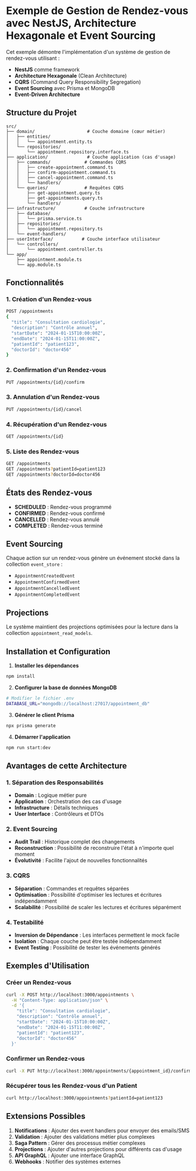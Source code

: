 # Exemple de Gestion de Rendez-vous avec NestJS, Architecture Hexagonale et Event Sourcing

Cet exemple démontre l'implémentation d'un système de gestion de rendez-vous utilisant :

- **NestJS** comme framework
- **Architecture Hexagonale** (Clean Architecture)
- **CQRS** (Command Query Responsibility Segregation)
- **Event Sourcing** avec Prisma et MongoDB
- **Event-Driven Architecture**

## Structure du Projet

```
src/
├── domain/                    # Couche domaine (cœur métier)
│   ├── entities/
│   │   └── appointment.entity.ts
│   └── repositories/
│       └── appointment.repository.interface.ts
├── application/               # Couche application (cas d'usage)
│   ├── commands/             # Commandes CQRS
│   │   ├── create-appointment.command.ts
│   │   ├── confirm-appointment.command.ts
│   │   ├── cancel-appointment.command.ts
│   │   └── handlers/
│   └── queries/              # Requêtes CQRS
│       ├── get-appointment.query.ts
│       ├── get-appointments.query.ts
│       └── handlers/
├── infrastructure/           # Couche infrastructure
│   ├── database/
│   │   └── prisma.service.ts
│   ├── repositories/
│   │   └── appointment.repository.ts
│   └── event-handlers/
├── userInterface/           # Couche interface utilisateur
│   └── controllers/
│       └── appointment.controller.ts
└── app/
    ├── appointment.module.ts
    └── app.module.ts
```

## Fonctionnalités

### 1. Création d'un Rendez-vous
```bash
POST /appointments
{
  "title": "Consultation cardiologie",
  "description": "Contrôle annuel",
  "startDate": "2024-01-15T10:00:00Z",
  "endDate": "2024-01-15T11:00:00Z",
  "patientId": "patient123",
  "doctorId": "doctor456"
}
```

### 2. Confirmation d'un Rendez-vous
```bash
PUT /appointments/{id}/confirm
```

### 3. Annulation d'un Rendez-vous
```bash
PUT /appointments/{id}/cancel
```

### 4. Récupération d'un Rendez-vous
```bash
GET /appointments/{id}
```

### 5. Liste des Rendez-vous
```bash
GET /appointments
GET /appointments?patientId=patient123
GET /appointments?doctorId=doctor456
```

## États des Rendez-vous

- **SCHEDULED** : Rendez-vous programmé
- **CONFIRMED** : Rendez-vous confirmé
- **CANCELLED** : Rendez-vous annulé
- **COMPLETED** : Rendez-vous terminé

## Event Sourcing

Chaque action sur un rendez-vous génère un événement stocké dans la collection `event_store` :

- `AppointmentCreatedEvent`
- `AppointmentConfirmedEvent`
- `AppointmentCancelledEvent`
- `AppointmentCompletedEvent`

## Projections

Le système maintient des projections optimisées pour la lecture dans la collection `appointment_read_models`.

## Installation et Configuration

1. **Installer les dépendances**
```bash
npm install
```

2. **Configurer la base de données MongoDB**
```bash
# Modifier le fichier .env
DATABASE_URL="mongodb://localhost:27017/appointment_db"
```

3. **Générer le client Prisma**
```bash
npx prisma generate
```

4. **Démarrer l'application**
```bash
npm run start:dev
```

## Avantages de cette Architecture

### 1. Séparation des Responsabilités
- **Domain** : Logique métier pure
- **Application** : Orchestration des cas d'usage
- **Infrastructure** : Détails techniques
- **User Interface** : Contrôleurs et DTOs

### 2. Event Sourcing
- **Audit Trail** : Historique complet des changements
- **Reconstruction** : Possibilité de reconstruire l'état à n'importe quel moment
- **Évolutivité** : Facilite l'ajout de nouvelles fonctionnalités

### 3. CQRS
- **Séparation** : Commandes et requêtes séparées
- **Optimisation** : Possibilité d'optimiser les lectures et écritures indépendamment
- **Scalabilité** : Possibilité de scaler les lectures et écritures séparément

### 4. Testabilité
- **Inversion de Dépendance** : Les interfaces permettent le mock facile
- **Isolation** : Chaque couche peut être testée indépendamment
- **Event Testing** : Possibilité de tester les événements générés

## Exemples d'Utilisation

### Créer un Rendez-vous
```bash
curl -X POST http://localhost:3000/appointments \
  -H "Content-Type: application/json" \
  -d '{
    "title": "Consultation cardiologie",
    "description": "Contrôle annuel",
    "startDate": "2024-01-15T10:00:00Z",
    "endDate": "2024-01-15T11:00:00Z",
    "patientId": "patient123",
    "doctorId": "doctor456"
  }'
```

### Confirmer un Rendez-vous
```bash
curl -X PUT http://localhost:3000/appointments/{appointment_id}/confirm
```

### Récupérer tous les Rendez-vous d'un Patient
```bash
curl http://localhost:3000/appointments?patientId=patient123
```

## Extensions Possibles

1. **Notifications** : Ajouter des event handlers pour envoyer des emails/SMS
2. **Validation** : Ajouter des validations métier plus complexes
3. **Saga Pattern** : Gérer des processus métier complexes
4. **Projections** : Ajouter d'autres projections pour différents cas d'usage
5. **API GraphQL** : Ajouter une interface GraphQL
6. **Webhooks** : Notifier des systèmes externes

